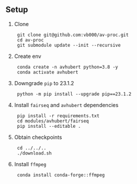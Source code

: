 ## Setup

1. Clone

        git clone git@github.com:vb000/av-proc.git
        cd av-proc
        git submodule update --init --recursive

2. Create env

        conda create -n avhubert python=3.8 -y
        conda activate avhubert

3. Downgrade `pip` to 23.1.2

        python -m pip install --upgrade pip==23.1.2

4. Install `fairseq` and `avhubert` dependencies

        pip install -r requirements.txt
        cd modules/avhubert/fairseq
        pip install --editable .

5. Obtain checkpoints

        cd ../../..
        ./download.sh

6. Install `ffmpeg`

        conda install conda-forge::ffmpeg

